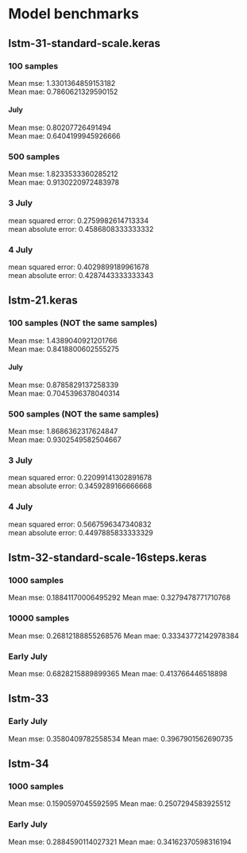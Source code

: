 # Model benchmarks

## lstm-31-standard-scale.keras

### 100 samples

Mean mse: 1.3301364859153182\
Mean mae: 0.7860621329590152

#### July

Mean mse: 0.80207726491494\
Mean mae: 0.6404199945926666

### 500 samples

Mean mse: 1.8233533360285212\
Mean mae: 0.9130220972483978

### 3 July

mean squared error: 0.2759982614713334\
mean absolute error: 0.4586808333333332

### 4 July

mean squared error: 0.4029899189961678\
mean absolute error: 0.4287443333333343

## lstm-21.keras

### 100 samples (NOT the same samples)

Mean mse: 1.4389040921201766\
Mean mae: 0.8418800602555275

#### July

Mean mse: 0.8785829137258339\
Mean mae: 0.7045396378040314

### 500 samples (NOT the same samples)

Mean mse: 1.8686362317624847\
Mean mae: 0.9302549582504667

### 3 July

mean squared error: 0.22099141302891678\
mean absolute error: 0.3459289166666668

### 4 July

mean squared error: 0.5667596347340832\
mean absolute error: 0.4497885833333329

## lstm-32-standard-scale-16steps.keras

### 1000 samples

Mean mse: 0.18841170006495292
Mean mae: 0.3279478771710768

### 10000 samples

Mean mse: 0.26812188855268576
Mean mae: 0.33343772142978384

### Early July

Mean mse: 0.6828215889899365
Mean mae: 0.413766446518898

## lstm-33

### Early July

Mean mse: 0.3580409782558534
Mean mae: 0.3967901562690735

## lstm-34

### 1000 samples

Mean mse: 0.1590597045592595
Mean mae: 0.2507294583925512

### Early July

Mean mse: 0.2884590114027321
Mean mae: 0.34162370598316194